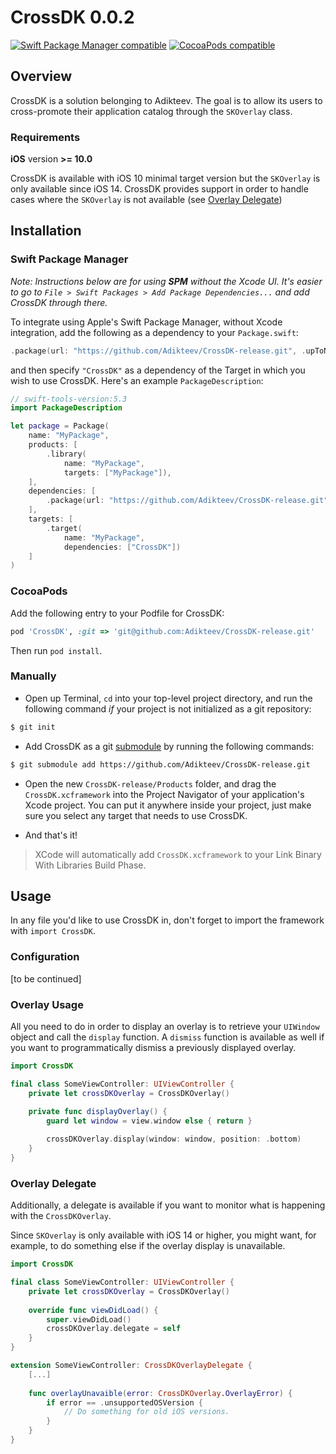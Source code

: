 # CrossDK 0.0.2

[![Swift Package Manager compatible](https://img.shields.io/badge/Swift%20Package%20Manager-compatible-brightgreen.svg)](#swift-package-manager)
[![CocoaPods compatible](https://img.shields.io/badge/CocoaPods-compatible-4BC51D.svg?style=flat)](#cocoapods)

## Overview

CrossDK is a solution belonging to Adikteev. The goal is to allow its users to cross-promote their application catalog through the `SKOverlay` class.

### Requirements

**iOS** version **>= 10.0**

CrossDK is available with iOS 10 minimal target version but the `SKOverlay` is only available since iOS 14. CrossDK provides support in order to handle cases where the `SKOverlay` is not available (see [Overlay Delegate](#overlay-delegate))

## Installation

### Swift Package Manager

_Note: Instructions below are for using **SPM** without the Xcode UI. It's easier to go to `File > Swift Packages > Add Package Dependencies...` and add CrossDK through there._

To integrate using Apple's Swift Package Manager, without Xcode integration, add the following as a dependency to your `Package.swift`:

```swift
.package(url: "https://github.com/Adikteev/CrossDK-release.git", .upToNextMajor(from: "0.0.2"))
```

and then specify `"CrossDK"` as a dependency of the Target in which you wish to use CrossDK.
Here's an example `PackageDescription`:

```swift
// swift-tools-version:5.3
import PackageDescription

let package = Package(
    name: "MyPackage",
    products: [
        .library(
            name: "MyPackage",
            targets: ["MyPackage"]),
    ],
    dependencies: [
        .package(url: "https://github.com/Adikteev/CrossDK-release.git", .upToNextMajor(from: "0.0.2"))
    ],
    targets: [
        .target(
            name: "MyPackage",
            dependencies: ["CrossDK"])
    ]
)
```

### CocoaPods

Add the following entry to your Podfile for CrossDK:

```rb
pod 'CrossDK', :git => 'git@github.com:Adikteev/CrossDK-release.git'
```

Then run `pod install`.

### Manually

- Open up Terminal, `cd` into your top-level project directory, and run the following command *if* your project is not initialized as a git repository:

```bash
$ git init
```

- Add CrossDK as a git [submodule](http://git-scm.com/docs/git-submodule) by running the following commands:

```bash
$ git submodule add https://github.com/Adikteev/CrossDK-release.git
```

- Open the new `CrossDK-release/Products` folder, and drag the `CrossDK.xcframework` into the Project Navigator of your application's Xcode project. You can put it anywhere inside your project, just make sure you select any target that needs to use CrossDK.

- And that's it!

> XCode will automatically add `CrossDK.xcframework` to your Link Binary With Libraries Build Phase.

## Usage

In any file you'd like to use CrossDK in, don't forget to import the framework with `import CrossDK`.

### Configuration

[to be continued]

### Overlay Usage

All you need to do in order to display an overlay is to retrieve your `UIWindow` object and call the `display` function. A `dismiss` function is available as well if you want to programmatically dismiss a previously displayed overlay.

```swift
import CrossDK

final class SomeViewController: UIViewController {
    private let crossDKOverlay = CrossDKOverlay()
    
    private func displayOverlay() {
        guard let window = view.window else { return }

        crossDKOverlay.display(window: window, position: .bottom)
    }
}
```

### Overlay Delegate

Additionally, a delegate is available if you want to monitor what is happening with the `CrossDKOverlay`. 

Since `SKOverlay` is only available with iOS 14 or higher, you might want, for example, to do something else if the overlay display is unavailable.

```swift
import CrossDK

final class SomeViewController: UIViewController {
    private let crossDKOverlay = CrossDKOverlay()
    
    override func viewDidLoad() {
        super.viewDidLoad()
        crossDKOverlay.delegate = self
    }
}

extension SomeViewController: CrossDKOverlayDelegate {
    [...]
    
    func overlayUnavaible(error: CrossDKOverlay.OverlayError) {
        if error == .unsupportedOSVersion {
            // Do something for old iOS versions.
        }
    }
}
```
